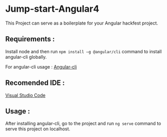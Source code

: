 # Jump-start-Angular4
This Project can serve as a boilerplate for your Angular hackfest project.

## Requirements : 

Install node and then run `npm install –g @angular/cli` command to install angular-cli globally.

For angular-cli usage : [Angular-cli](https://github.com/angular/angular-cli/wiki)

## Recomended IDE :  

[Visual Studio Code](https://code.visualstudio.com/)

## Usage : 

After installing angular-cli, go to the project and run `ng serve` command to serve this project on localhost.
